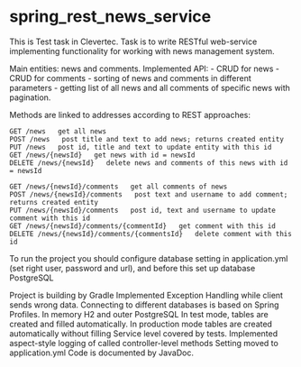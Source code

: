 # spring_rest_news_service
This is Test task in Clevertec. Task is to write RESTful web-service implementing functionality for working with
news management system.

Main entities: news and comments.
Implemented API: - CRUD for news
                 - CRUD for comments
                 - sorting of news and comments in different parameters 
                 - getting list of all news and all comments of specific news with pagination.
            
Methods are linked to addresses according to REST approaches:

    GET /news   get all news
    POST /news   post title and text to add news; returns created entity
    PUT /news   post id, title and text to update entity with this id
    GET /news/{newsId}   get news with id = newsId
    DELETE /news/{newsId}   delete news and comments of this news with id = newsId
    
    GET /news/{newsId}/comments   get all comments of news
    POST /news/{newsId}/comments   post text and username to add comment; returns created entity
    PUT /news/{newsId}/comments   post id, text and username to update comment with this id
    GET /news/{newsId}/comments/{commentId}   get comment with this id
    DELETE /news/{newsId}/comments/{commentsId}   delete comment with this id
    
To run the project you should configure database setting in application.yml (set right user, password and url), and before this set up database PostgreSQL
    
Project is building by Gradle 
Implemented Exception Handling while client sends wrong data.
Connecting to different databases is based on Spring Profiles. In memory H2 and outer PostgreSQL
In test mode, tables are created and filled automatically. In production mode tables are created automatically without filling
Service level covered by tests.
Implemented aspect-style logging of called controller-level methods 
Setting moved to application.yml
Code is documented by JavaDoc.
    
